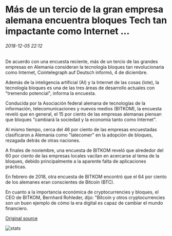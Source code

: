 # Más de un tercio de la gran empresa alemana encuentra bloques Tech tan impactante como Internet ...

###### 2018-12-05 22:12

De acuerdo con una encuesta reciente, más de un tercio de las grandes empresas en Alemania consideran la tecnología bloques tan revolucionaria como Internet, Cointelegraph auf Deutsch informó, 4 de diciembre.

Además de la inteligencia artificial (AI) y la Internet de las cosas (lote), la tecnología bloques es una de las tres áreas de desarrollo actuales con "tremendo potencial", informa la encuesta.

Conducida por la Asociación federal alemana de tecnologías de la información, telecomunicaciones y nuevos medios (BITKOM), la encuesta reveló que en general, el 15 por ciento de las empresas alemanas piensan que bloques "cambiará la sociedad y la economía tanto como Internet".

Al mismo tiempo, cerca del 46 por ciento de las empresas encuestadas clasificaron a Alemania como "latecomer" en la adopción de bloques, rezagada detrás de otras naciones.

A finales de noviembre, una encuesta de BITKOM reveló que alrededor del 60 por ciento de las empresas locales vacilan en acercarse al tema de la bloques, debido principalmente a la aparente falta de aplicaciones prácticas.

En febrero de 2018, otra encuesta de BITKOM encontró que el 64 por ciento de los alemanes eran conscientes de Bitcoin (BTC).

En cuanto a la importancia económica de cryptocurrencies y bloques, el CEO de BITKOM, Bernhard Rohleder, dijo: "Bitcoin y otros cryptocurrencies son un buen ejemplo de cómo la era digital es capaz de cambiar el mundo financiero.

[Original source](https://cointelegraph.com/news/over-one-third-of-german-big-business-finds-blockchain-tech-as-impactful-as-internet)

![stats](https://c.statcounter.com/11760860/0/a89fa40b/1/ "stats")